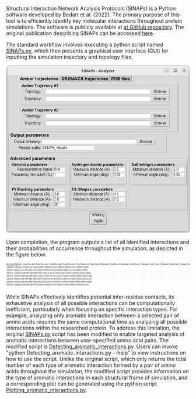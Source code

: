 Structural Interaction Network Analysis Protocols (SINAPs) is a Python software developed by Bedart et al. (2022). The primary purpose of this tool is to efficiently identify key molecular interactions throughout protein simulations. The software is publicly available at [at GitHub repository](https://github.com/ParImmune/SINAPs). The original publication describing SINAPs can be accessed [here](https://pubs.acs.org/doi/10.1021/acs.jcim.1c00854).

The standard workflow involves executing a python script named [SINAPs.py](https://github.com/ParImmune/SINAPs/blob/main/SINAPs/SINAPs.py), which then presents a graphical user interface (GUI) for inputting the simulation trajectory and topology files.

<p align="center">
  <img src="Screenshot from 2025-02-07 23-02-58.png" alt="Original SINAPs GUI"/>
</p>

Upon completion, the program outputs a list of all identified interactions and their probabilities of occurrence throughout the simulation, as depicted in the figure below.

<p align="center">
  <img src="Screenshot 2025-02-09 193854.png" alt="Original SINAPs ouput"/>
</p>

While SINAPs effectively identifies potential inter-residue contacts, its exhaustive analysis of all possible interactions can be computationally inefficient, particularly when focusing on specific interaction types.  For example, analyzing only aromatic interaction between a selected pair of amino acids requires the same computational time as analyzing all possible interactions within the researched protein. To address this limitation, the original [SINAPs.py](https://github.com/ParImmune/SINAPs/blob/main/SINAPs/SINAPs.py) script has been modified to enable targeted analysis of aromatic interactions between user-specified amino acid pairs.  The modified script is [Detecting_aromatic_interactions.py](https://github.com/quocbaongo/PythonScripts_MD_Analysis/blob/main/SINAPs_update/Detecting_aromatic_interactions.py). Users can invoke "python Detecting_aromatic_interactions.py --help" to view instructions on how to use the script. Unlike the original script, which only returns the total number of each type of aromatic interaction formed by a pair of amino acids throughout the simulation, the modified script provides information on the type of aromatic interactions in each structural frame of simulation, and a corresponding plot can be generated using the python script [Plotting_aromatic_interactions.py](https://github.com/quocbaongo/PythonScripts_MD_Analysis/blob/main/SINAPs_update/Plotting_aromatic_interactions.py).
